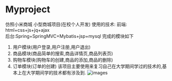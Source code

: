# Myproject
仿照小米商城
小型商城项目(在校个人开发)
使用的技术: 
前端: html+css+js+jq+ajax 	
后台:Spring+SpringMVC+Mybatis+jsp+mysql
完成的模块如下
1.	用户模块(用户登录,用户注册,用户退出)
2.	商品模块(商品简单的搜索,商品详情页,商品列表页)
3.	购物车模块(购物车的创建,商品的添加,商品的删除)
4.	订单模块(订单的创建)
该项目主要使用来复习自己在大学期间学过的技术的,基本上在大学期间学的技术都有涉及到.
![images]()
